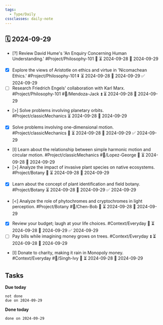 ```yaml
---
tags:
  - Type/Daily
cssclasses: daily-note
---
```


## 🗓️ 2024-09-29

- [?] Review David Hume's 'An Enquiry Concerning Human Understanding.' #Project/Philosophy-101 🔺 ⏳ 2024-09-28 📅 2024-09-29
- [x] Explore the views of Aristotle on ethics and virtue in 'Nicomachean Ethics.' #Project/Philosophy-101 ⏬ ⏳ 2024-09-28 📅 2024-09-29 ✅ 2024-09-29
- [ ] Research Friedrich Engels' collaboration with Karl Marx. #Project/Philosophy-101 #👤/Mendoza-Jack ⏫ ⏳ 2024-09-28 📅 2024-09-29
- [>] Solve problems involving planetary orbits. #Project/classicMechanics ⏳ 2024-09-28 📅 2024-09-29
- [x] Solve problems involving one-dimensional motion. #Project/classicMechanics 🔽 ⏳ 2024-09-28 📅 2024-09-29 ✅ 2024-09-29
- [I] Learn about the relationship between simple harmonic motion and circular motion. #Project/classicMechanics #👤/Lopez-George 🔼 ⏳ 2024-09-28 📅 2024-09-29
- [>] Analyze the impact of invasive plant species on native ecosystems. #Project/Botany 🔼 ⏳ 2024-09-28 📅 2024-09-29
- [x] Learn about the concept of plant identification and field botany. #Project/Botany ⏳ 2024-09-28 📅 2024-09-29 ✅ 2024-09-29
- [<] Analyze the role of phytochromes and cryptochromes in light perception. #Project/Botany #👤/Chen-Bob 🔺 ⏳ 2024-09-28 📅 2024-09-29
- [x] Review your budget; laugh at your life choices. #Context/Everyday 🔼 ⏳ 2024-09-28 📅 2024-09-29 ✅ 2024-09-29
- [ ] Pay bills while imagining money grows on trees. #Context/Everyday ⏫ ⏳ 2024-09-28 📅 2024-09-29
- [I] Donate to charity, making it rain in Monopoly money. #Context/Everyday #👤/Singh-Ivy 🔼 ⏳ 2024-09-28 📅 2024-09-29

## Tasks

**Due today**

```tasks
not done
due on 2024-09-29
```

**Done today**

```tasks
done on 2024-09-29
```
            